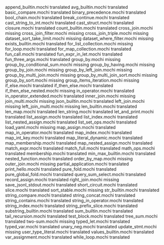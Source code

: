 append_builtin.mochi	translated
avg_builtin.mochi	translated
basic_compare.mochi	translated
binary_precedence.mochi	translated
bool_chain.mochi	translated
break_continue.mochi	translated
cast_string_to_int.mochi	translated
cast_struct.mochi	translated
closure.mochi	translated
count_builtin.mochi	translated
cross_join.mochi	missing
cross_join_filter.mochi	missing
cross_join_triple.mochi	missing
dataset_sort_take_limit.mochi	missing
dataset_where_filter.mochi	missing
exists_builtin.mochi	translated
for_list_collection.mochi	missing
for_loop.mochi	translated
for_map_collection.mochi	translated
fun_call.mochi	translated
fun_expr_in_let.mochi	translated
fun_three_args.mochi	translated
group_by.mochi	missing
group_by_conditional_sum.mochi	missing
group_by_having.mochi	missing
group_by_join.mochi	missing
group_by_left_join.mochi	missing
group_by_multi_join.mochi	missing
group_by_multi_join_sort.mochi	missing
group_by_sort.mochi	missing
group_items_iteration.mochi	missing
if_else.mochi	translated
if_then_else.mochi	translated
if_then_else_nested.mochi	missing
in_operator.mochi	translated
in_operator_extended.mochi	translated
inner_join.mochi	missing
join_multi.mochi	missing
json_builtin.mochi	translated
left_join.mochi	missing
left_join_multi.mochi	missing
len_builtin.mochi	translated
len_map.mochi	translated
len_string.mochi	translated
let_and_print.mochi	translated
list_assign.mochi	translated
list_index.mochi	translated
list_nested_assign.mochi	translated
list_set_ops.mochi	translated
load_yaml.mochi	missing
map_assign.mochi	translated
map_in_operator.mochi	translated
map_index.mochi	translated
map_int_key.mochi	translated
map_literal_dynamic.mochi	translated
map_membership.mochi	translated
map_nested_assign.mochi	translated
match_expr.mochi	translated
match_full.mochi	translated
math_ops.mochi	translated
membership.mochi	translated
min_max_builtin.mochi	translated
nested_function.mochi	translated
order_by_map.mochi	missing
outer_join.mochi	missing
partial_application.mochi	translated
print_hello.mochi	translated
pure_fold.mochi	translated
pure_global_fold.mochi	translated
query_sum_select.mochi	translated
record_assign.mochi	translated
right_join.mochi	missing
save_jsonl_stdout.mochi	translated
short_circuit.mochi	translated
slice.mochi	translated
sort_stable.mochi	missing
str_builtin.mochi	translated
string_compare.mochi	translated
string_concat.mochi	translated
string_contains.mochi	translated
string_in_operator.mochi	translated
string_index.mochi	translated
string_prefix_slice.mochi	translated
substring_builtin.mochi	translated
sum_builtin.mochi	translated
tail_recursion.mochi	translated
test_block.mochi	translated
tree_sum.mochi	translated
two-sum.mochi	missing
typed_let.mochi	translated
typed_var.mochi	translated
unary_neg.mochi	translated
update_stmt.mochi	missing
user_type_literal.mochi	translated
values_builtin.mochi	translated
var_assignment.mochi	translated
while_loop.mochi	translated
